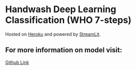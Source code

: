 # Handwash Deep Learning Classification (WHO 7-steps)
Hosted on [Heroku](https://www.heroku.com) and powered by [StreamLit](https://streamlit.io/).

## For more information on model visit:
[Github Link](https://github.com/huiwen99/HandWash)
